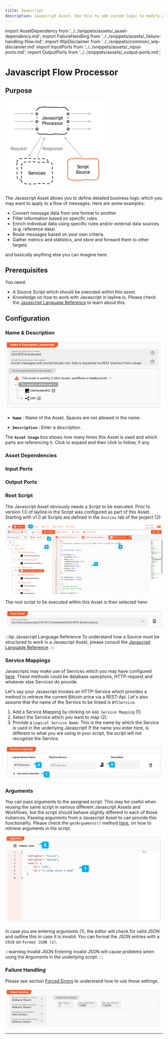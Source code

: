 ```yaml
---
title: Javascript
description: Javascript Asset. Use this to add custom logic to modify event content, filter, route, enrich, etc.
---
```


import AssetDependency from '../../snippets/assets/_asset-dependency.md';
import FailureHandling from '../../snippets/assets/_failure-handling-flow.md';
import WipDisclaimer from '../../snippets/common/_wip-disclaimer.md'
import InputPorts from '../../snippets/assets/_input-ports.md';
import OutputPorts from '../../snippets/assets/_output-ports.md';

# Javascript Flow Processor

## Purpose

![](.asset-flow-javascript_images/f332d000.png "Asset Dependency Graph (Javascript Flow Processor)")

The Javascript Asset allows you to define detailed business logic which you may want to apply to a flow of messages.
Here are some examples:

* Convert message data from one format to another
* Filter information based on specific rules
* Enrich individual data using specific rules and/or external data sources (e.g. reference data)
* Route messages based on your own criteria
* Gather metrics and statistics, and store and forward them to other targets

and basically anything else you can imagine here.

## Prerequisites

You need:

* A Source Script which should be executed within this asset.
* Knowledge on how to work with Javascript in layline.io. Please check
  the [Javascript Language Reference](../../language-reference/javascript/javascript_introduction) to learn about this.

## Configuration

### Name & Description

![Name & Description (Javascript Flow Asset)](.asset-flow-javascript_images/0f67058e.png "Name & Description (Javascript)")

* **`Name`** : Name of the Asset. Spaces are not allowed in the name.

* **`Description`** : Enter a description.

The **`Asset Usage`** box shows how many times this Asset is used and which parts are referencing it. Click to expand
and then click to follow, if any.

### Asset Dependencies

<AssetDependency></AssetDependency>

### Input Ports

<InputPorts></InputPorts>

### Output Ports

<OutputPorts></OutputPorts>

### Root Script

The Javascript Asset obviously needs a Script to be executed. Prior to version 1.0 of layline.io the Script was
configured as part of this Asset. Starting with v1.0 all Scripts are defined in the `Sources` tab of the project (2):

![](.asset-flow-javascript_images/dfe7c5b3.png "Assigned Source Script (Javascript)")

The root script to be executed within this Asset is then selected here:

![](.asset-flow-javascript_images/03da4a4c.png "Root Script (Javascript)")

:::tip Javascript Language Reference
To understand how a Source must be structured to work in a Javascript Asset, please consult
the [Javascript Language Reference](../../language-reference/javascript/javascript_introduction).
:::

### Service Mappings

Javascripts may make use of Services which you may have
configured [here](../services/asset-service-introduction#purpose-of-services). These methods could be database
operations, HTTP-request and whatever else Services do provide.

Let's say your Javascript invokes an HTTP-Service which provides a method to retrieve the current Bitcoin price via a
REST-Api. Let's also assume that the name of the Service to be linked is `BTCService`.

1. Add a Service Mapping by clicking on `Add Service Mapping` (1).
2. Select the Service which you want to map (2).
3. Provide a `Logical Service Name`. This is the name by which the Service is used in the underlying Javascript! If the
   name you enter here, is different to what you are using in your script, the script will not recognize the Service.

![](.asset-flow-javascript_images/1ec904b5.png "Service Mappings (Javascript)")

### Arguments

You can pass arguments to the assigned script. This may be useful when reusing the same script in various different
Javascript Assets and Workflows, but the script should behave slightly different in each of those instances.
Passing arguments from a Javascript Asset to can provide this functionality. Please check the `getArguments()`
method [here](../../language-reference/javascript/API/classes/Processor#getarguments), on how to retrieve arguments in the script.

![](.asset-flow-javascript_images/140789d3.png "Arguments (Javascript)")

In case you are entering arguments (1), the editor will check for valid JSON and outline this in case it is invalid.
You can format the JSON entries with a click on `Format JSON (2)`.

:::warning Invalid JSON
Entering invalid JSON will cause problems when using the Arguments in the underlying script.
:::

### Failure Handling

Please see section [Forced Errors](../../language-reference/javascript/javascript_introduction#forced-errors) to understand how to use these settings.

![](.asset-flow-javascript_images/9f6e7657.png "Failure Handling (Javascript)")

---

<WipDisclaimer></WipDisclaimer>


